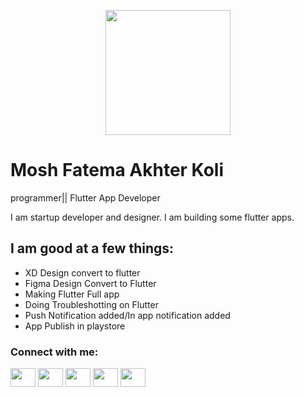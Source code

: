 

<p align="center">
  <img src="https://avatars.githubusercontent.com/u/105162409?v=4" width="200" height="200">
</p>	


# Mosh Fatema Akhter Koli

<p>programmer|| Flutter App Developer</p>

I am startup developer and designer. I am building some flutter apps.


## I am good at a few things:
<ul>
<li>XD Design convert to flutter</li>
<li>Figma Design Convert to Flutter</li>
<li>Making Flutter Full app</li>
<li>Doing Troubleshotting on Flutter</li>
<li>Push Notification added/In app notification added</li>
<li>App Publish in playstore</li>
</ul>

<h3 align="left">Connect with me:</h3>
<p align="left">
<a href="https://github.com/Mosh-Fatema-Koli" target="blank"><img align="center" src="https://raw.githubusercontent.com/rahuldkjain/github-profile-readme-generator/master/src/images/icons/Social/devto.svg"  height="30" width="40" /></a>
<a href="https://linkedin.com/in/https://www.linkedin.com/in/mosh-fatema-akhter-koli-56b4881a4/" target="blank"><img align="center" src="https://raw.githubusercontent.com/rahuldkjain/github-profile-readme-generator/master/src/images/icons/Social/linked-in-alt.svg" alt="" height="30" width="40" /></a>
<a href="https://stackoverflow.com/users/" target="blank"><img align="center" src="https://raw.githubusercontent.com/rahuldkjain/github-profile-readme-generator/master/src/images/icons/Social/stack-overflow.svg" alt="" height="30" width="40" /></a>
<a href="https://fb.com/" target="blank"><img align="center" src="https://raw.githubusercontent.com/rahuldkjain/github-profile-readme-generator/master/src/images/icons/Social/facebook.svg" alt="" height="30" width="40" /></a>
<a href="https://www.leetcode.com/" target="blank"><img align="center" src="https://raw.githubusercontent.com/rahuldkjain/github-profile-readme-generator/master/src/images/icons/Social/leet-code.svg"  height="30" width="40" /></a>
</p>
